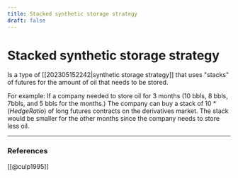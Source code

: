 ```yaml
---
title: Stacked synthetic storage strategy
draft: false
---
```

# Stacked synthetic storage strategy
Is a type of [[202305152242|synthetic storage strategy]] that uses "stacks" of futures for the amount of oil that needs to be stored. 

For example: If a company needed to store oil for 3 months (10 bbls, 8 bbls, 7bbls, and 5 bbls for the months.) The company can buy a stack of $10 * (HedgeRatio)$ of long futures contracts on the derivatives market. The stack would be smaller for the other months since the company needs to store less oil.

---
### References
[[@culp1995]]
